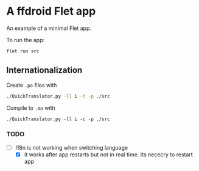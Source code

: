 # A ffdroid Flet app

An example of a minimal Flet app.

To run the app:

```bash
flet run src
```

## Internationalization

Create `.po` files with

```bash
./QuickTranslator.py -ll i -t -p ./src
```

Compile to `.mo` with

```
./QuickTranslator.py -ll i -c -p ./src
```

### TODO

- [ ] I18n is not working when switching language
    * [X] it works after app restarts but not in real time. Its nececry to restart app